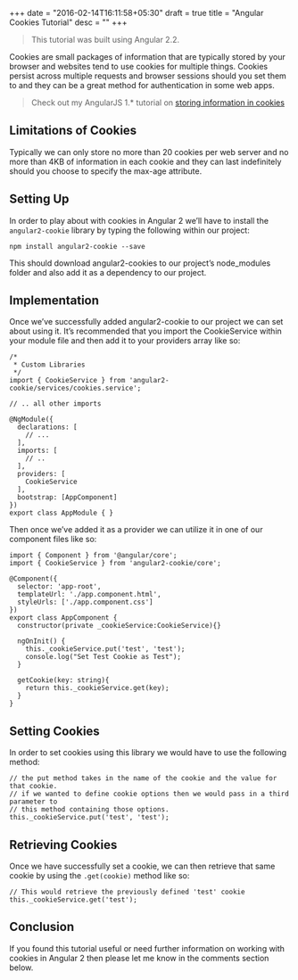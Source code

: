 +++
date = "2016-02-14T16:11:58+05:30"
draft = true
title = "Angular Cookies Tutorial"
desc = ""
+++

> This tutorial was built using Angular 2.2. 

Cookies are small packages of information that are typically stored by your browser and websites tend to use cookies for multiple things. Cookies persist across multiple requests and browser sessions should you set them to and they can be a great method for authentication in some web apps.

> Check out my AngularJS 1.* tutorial on [storing information in cookies](https://tutorialedge.net/angularjs-store-cookie-tutorial)

## Limitations of Cookies

Typically we can only store no more than 20 cookies per web server and no more than 4KB of information in each cookie and they can last indefinitely should you choose to specify the max-age attribute. 

## Setting Up

In order to play about with cookies in Angular 2 we’ll have to install the ```angular2-cookie``` library by typing the following within our project:

~~~
npm install angular2-cookie --save
~~~

This should download angular2-cookies to our project’s node_modules folder and also add it as a dependency to our project.

## Implementation

Once we’ve successfully added angular2-cookie to our project we can set about using it. It’s recommended that you import the CookieService within your module file and then add it to your providers array like so:

~~~
/*
 * Custom Libraries
 */
import { CookieService } from 'angular2-cookie/services/cookies.service';

// .. all other imports

@NgModule({
  declarations: [
    // ...
  ],
  imports: [
    // ..
  ],
  providers: [
    CookieService
  ],
  bootstrap: [AppComponent]
})
export class AppModule { }
~~~

Then once we’ve added it as a provider we can utilize it in one of our component files like so:

~~~
import { Component } from '@angular/core';
import { CookieService } from 'angular2-cookie/core';

@Component({
  selector: 'app-root',
  templateUrl: './app.component.html',
  styleUrls: ['./app.component.css']
})
export class AppComponent {
  constructor(private _cookieService:CookieService){}

  ngOnInit() {
    this._cookieService.put('test', 'test');
    console.log("Set Test Cookie as Test");
  }

  getCookie(key: string){
    return this._cookieService.get(key);
  }
}
~~~

## Setting Cookies

In order to set cookies using this library we would have to use the following method:

~~~
// the put method takes in the name of the cookie and the value for that cookie.
// if we wanted to define cookie options then we would pass in a third parameter to 
// this method containing those options.
this._cookieService.put('test', 'test');
~~~

## Retrieving Cookies

Once we have successfully set a cookie, we can then retrieve that same cookie by using the ```.get(cookie)``` method like so:

~~~
// This would retrieve the previously defined 'test' cookie 
this._cookieService.get('test');
~~~

## Conclusion

If you found this tutorial useful or need further information on working with cookies in Angular 2 then please let me know in the comments section below.